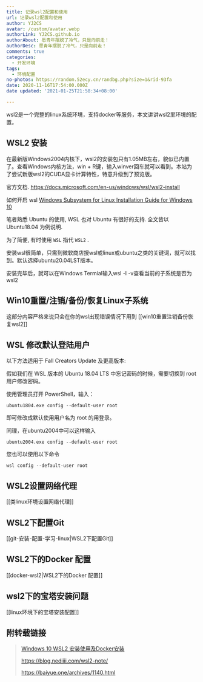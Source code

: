```yaml
---
title: 记录wsl2配置和使用
url: 记录wsl2配置和使用
author: YJ2CS
avatar: /custom/avatar.webp
authorLink: YJ2CS.github.io
authorAbout: 愿青年摆脱了冷气，只是向前走！
authorDesc: 愿青年摆脱了冷气，只是向前走！
comments: true
categories:
  - 开发环境
tags:
  - 环境配置
no-photos: https://random.52ecy.cn/randbg.php?size=1&rid-93fa
date: 2020-11-16T17:54:00.000Z
date updated: '2021-01-25T21:58:34+08:00'

---
```


wsl2是一个完整的linux系统环境，支持docker等服务，本文讲讲wsl2里环境的配置。

## WSL2 安装

在最新版Windows2004内核下，wsl2的安装包只有1.05MB左右，貌似已内置了。查看Windows内核方法，win + R键，输入winver回车就可以看到。本站为了尝试新版wsl2的CUDA显卡计算特性，特意升级到了预览版。

官方文档. <https://docs.microsoft.com/en-us/windows/wsl/wsl2-install>

如何开启 wsl [Windows Subsystem for Linux Installation Guide for Windows 10](https://link.zhihu.com/?target=https%3A//docs.microsoft.com/en-us/windows/wsl/install-win10)

笔者熟悉 Ubuntu 的使用, WSL 也对 Ubuntu 有很好的支持. 全文皆以 Ubuntu18.04 为例说明.

为了简便, 有时使用 `WSL` 指代 `WSL2` .

安装wsl很简单，只需到微软商店搜wsl或linux或ubuntu之类的关键词，就可以找到。默认选择ubuntu20.04LST版本。

安装完毕后，就可以在Windows Termial输入wsl -l -v查看当前的子系统是否为wsl2

## Win10重置/注销/备份/恢复Linux子系统

这部分内容严格来说只会在你的wsl出现错误情况下用到
[[win10重置注销备份恢复wsl2]]

## WSL 修改默认登陆用户

以下方法适用于 Fall Creators Update 及更高版本:

假如我们在 WSL 版本的 Ubuntu 18.04 LTS 中忘记密码的时候，需要切换到 root 用户修改密码。

使用管理员打开 PowerShell，输入：

```shell
ubuntu1804.exe config --default-user root
```

即可修改成默认使用用户名为 root 的用登录。

同理，在ubuntu2004中可以这样输入

```shell
ubuntu2004.exe config --default-user root
```

您也可以使用以下命令

```shell
wsl config --default-user root
```

## WSL2设置网络代理

[[类linux环境设置网络代理]]

## WSL2下配置Git

[[git-安装-配置-学习-linux|WSL2下配置Git]]

## WSL2下的Docker 配置

[[docker-wsl2|WSL2下的Docker 配置]]

## wsl2下的宝塔安装问题

[[linux环境下的宝塔安装配置]]

## 附转载链接

> [Windows 10 WSL2 安装使用及Docker安装](https://www.jiebaiyou.com/2020/06/05/Windows-10-WSL2-%E5%AE%89%E8%A3%85%E4%BD%BF%E7%94%A8%E5%8F%8ADocker%E5%AE%89%E8%A3%85/)
>
> <https://blog.nediiii.com/wsl2-note/>
>
> <https://baiyue.one/archives/1140.html>
